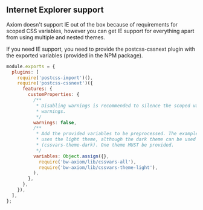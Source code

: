 ## Internet Explorer support

Axiom doesn't support IE out of the box because of requirements for scoped CSS variables, however you can get IE support for everything apart from using multiple and nested themes.

If you need IE support, you need to provide the postcss-cssnext plugin with the exported variables (provided in the NPM package).

```js
module.exports = {
  plugins: [
    require('postcss-import')(),
    require('postcss-cssnext')({
      features: {
        customProperties: {
          /**
           * Disabling warnings is recommended to silence the scoped variable
           * warnings.
           */
          warnings: false,
          /**
           * Add the provided variables to be preprocessed. The example below
           * uses the light theme, although the dark theme can be used
           * (cssvars-theme-dark). One theme MUST be provided.
           */
          variables: Object.assign({},
            require('bw-axiom/lib/cssvars-all'),
            require('bw-axiom/lib/cssvars-theme-light'),
          ),
        },
      },
    }),
  ],
};

```

